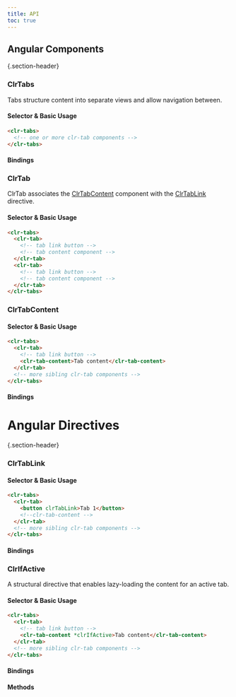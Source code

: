 ```yaml
---
title: API
toc: true
---
```


## Angular Components

{.section-header}

### ClrTabs

Tabs structure content into separate views and allow navigation between.

#### Selector & Basic Usage

```html
<clr-tabs>
  <!-- one or more clr-tab components -->
</clr-tabs>
```

#### Bindings

<DocComponentApi component="ClrTabs" item="bindings" />

### ClrTab

ClrTab associates the [ClrTabContent](./api.md#clrtabcontent) component with the [ClrTabLink](./api.md#clrtablink) directive.

#### Selector & Basic Usage

```html
<clr-tabs>
  <clr-tab>
    <!-- tab link button -->
    <!-- tab content component -->
  </clr-tab>
  <clr-tab>
    <!-- tab link button -->
    <!-- tab content component -->
  </clr-tab>
</clr-tabs>
```

### ClrTabContent

#### Selector & Basic Usage

```html
<clr-tabs>
  <clr-tab>
    <!-- tab link button -->
    <clr-tab-content>Tab content</clr-tab-content>
  </clr-tab>
  <!-- more sibling clr-tab components -->
</clr-tabs>
```

#### Bindings

<DocComponentApi component="ClrTabContent" item="bindings" />

# Angular Directives

{.section-header}

### ClrTabLink

#### Selector & Basic Usage

```html
<clr-tabs>
  <clr-tab>
    <button clrTabLink>Tab 1</button>
    <!--clr-tab-content -->
  </clr-tab>
  <!-- more sibling clr-tab components -->
</clr-tabs>
```

#### Bindings

<DocComponentApi component="ClrTabLink" item="bindings" />

### ClrIfActive

A structural directive that enables lazy-loading the content for an active tab.

#### Selector & Basic Usage

```html
<clr-tabs>
  <clr-tab>
    <!-- tab link button -->
    <clr-tab-content *clrIfActive>Tab content</clr-tab-content>
  </clr-tab>
  <!-- more sibling clr-tab components -->
</clr-tabs>
```

#### Bindings

<DocComponentApi component="ClrIfActive" item="bindings" />

#### Methods

<DocComponentApi component="ClrIfActive" item="methods" />
